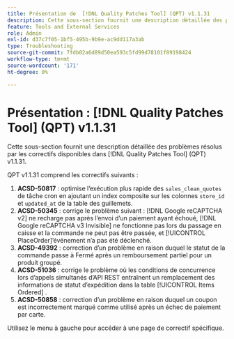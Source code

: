 ```yaml
---
title: Présentation de  [!DNL Quality Patches Tool] (QPT) v1.1.31
description: Cette sous-section fournit une description détaillée des problèmes résolus par les correctifs disponibles dans  [!DNL Quality Patches Tool] (QPT) v1.1.31.
feature: Tools and External Services
role: Admin
exl-id: d37c7f05-1bf5-495b-9b9e-ac9dd117a3ab
type: Troubleshooting
source-git-commit: 7fdb02a6d89d50ea593c5fd99d78101f89198424
workflow-type: tm+mt
source-wordcount: '171'
ht-degree: 0%

---
```


# Présentation : [!DNL Quality Patches Tool] (QPT) v1.1.31

Cette sous-section fournit une description détaillée des problèmes résolus par les correctifs disponibles dans [!DNL Quality Patches Tool] (QPT) v1.1.31.

QPT v1.1.31 comprend les correctifs suivants :

1. **ACSD-50817** : optimise l’exécution plus rapide des `sales_clean_quotes` de tâche cron en ajoutant un index composite sur les colonnes `store_id` et `updated_at` de la table des guillemets.
1. **ACSD-50345** : corrige le problème suivant : [!DNL Google reCAPTCHA v2] ne recharge pas après l’envoi d’un paiement ayant échoué, [!DNL Google reCAPTCHA v3 Invisible] ne fonctionne pas lors du passage en caisse et la commande ne peut pas être passée, et [!UICONTROL PlaceOrder]’événement n’a pas été déclenché.
1. **ACSD-49392** : correction d’un problème en raison duquel le statut de la commande passe à Fermé après un remboursement partiel pour un produit groupé.
1. **ACSD-51036** : corrige le problème où les conditions de concurrence lors d’appels simultanés d’API REST entraînent un remplacement des informations de statut d’expédition dans la table [!UICONTROL Items Ordered] .
1. **ACSD-50858** : correction d’un problème en raison duquel un coupon est incorrectement marqué comme utilisé après un échec de paiement par carte.

Utilisez le menu à gauche pour accéder à une page de correctif spécifique.
